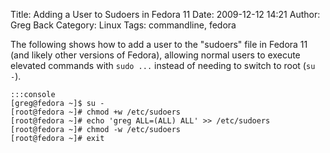 Title: Adding a User to Sudoers in Fedora 11
Date: 2009-12-12 14:21
Author: Greg Back
Category: Linux
Tags: commandline, fedora

The following shows how to add a user to the "sudoers" file in Fedora 11
(and likely other versions of Fedora), allowing normal users to execute
elevated commands with `sudo ...` instead of needing to switch to root
(`su -`).

    :::console
    [greg@fedora ~]$ su -
    [root@fedora ~]# chmod +w /etc/sudoers
    [root@fedora ~]# echo 'greg ALL=(ALL) ALL' >> /etc/sudoers
    [root@fedora ~]# chmod -w /etc/sudoers
    [root@fedora ~]# exit

</p>
